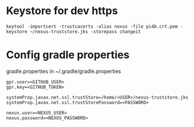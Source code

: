 # Keystore for dev https
`keytool -importcert -trustcacerts -alias nexus -file pi4b.crt.pem -keystore ~/nexus-truststore.jks -storepass changeit`

# Config gradle properties
gradle.properties in ~/.gradle/gradle.properties
```
gpr.user=<GITHUB_USER>
gpr.key=<GITHUB_TOKEN>

systemProp.javax.net.ssl.trustStore=/home/<USER>/nexus-truststore.jks
systemProp.javax.net.ssl.trustStorePassword=<PASSWORD>

nexus.user=<NEXUS_USER>
nexus.password=<NEXUS_PASSWORD>
```